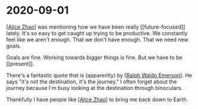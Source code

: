 # 2020-09-01

[[Alice Zhao]] was mentioning how we have been really [[future-focused]] lately. It's so easy to get caught up trying to be productive. We constantly feel like we aren't enough. That we don't have enough. That we need new goals.

Goals are fine. Working towards bigger things is fine. But we have to be [[present]].

There's a fantastic quote that is (apparently) by [[Ralph Waldo Emerson]]. He says "it's not the destination, it's the journey." I often forget about the journey because I'm busy looking at the destination through binoculars.

Thankfully I have people like [[Alice Zhao]] to bring me back down to Earth.

[//begin]: # "Autogenerated link references for markdown compatibility"
[Alice Zhao]: alice-zhao "Alice Zhao"
[Ralph Waldo Emerson]: ralph-waldo-emerson "Ralph Waldo Emerson"
[//end]: # "Autogenerated link references"

